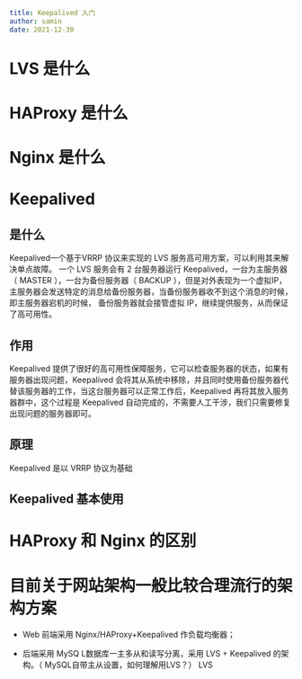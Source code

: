 ```yaml
title: Keepalived 入门
author: samin
date: 2021-12-30
```

# LVS 是什么

# HAProxy 是什么

# Nginx 是什么

# Keepalived

## 是什么

Keepalived一个基于VRRP 协议来实现的 LVS 服务高可用方案，可以利用其来解决单点故障。
一个 LVS 服务会有 2 台服务器运行 Keepalived，一台为主服务器（ MASTER ），一台为备份服务器（ BACKUP ），但是对外表现为一个虚拟IP，主服务器会发送特定的消息给备份服务器，当备份服务器收不到这个消息的时候，即主服务器宕机的时候， 备份服务器就会接管虚拟 IP，继续提供服务，从而保证了高可用性。

## 作用

Keepalived 提供了很好的高可用性保障服务，它可以检查服务器的状态，如果有服务器出现问题，Keepalived 会将其从系统中移除，并且同时使用备份服务器代替该服务器的工作，当这台服务器可以正常工作后，Keepalived 再将其放入服务器群中，这个过程是 Keepalived 自动完成的，不需要人工干涉，我们只需要修复出现问题的服务器即可。

## 原理

Keepalived 是以 VRRP 协议为基础

## Keepalived 基本使用

# HAProxy 和 Nginx 的区别

# 目前关于网站架构一般比较合理流行的架构方案

- Web 前端采用 Nginx/HAProxy+Keepalived 作负载均衡器；

- 后端采用 MySQ L数据库一主多从和读写分离，采用 LVS + Keepalived 的架构。（ MySQL自带主从设置，如何理解用LVS？）
LVS